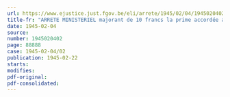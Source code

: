 ```yaml
---
url: https://www.ejustice.just.fgov.be/eli/arrete/1945/02/04/1945020402/justel
title-fr: "ARRETE MINISTERIEL majorant de 10 francs la prime accordée aux cultivateurs pour la livraison de céréales panifiables effectuée avant le 3 décembre 1944"
date: 1945-02-04
source:
number: 1945020402
page: 88888
case: 1945-02-04/02
publication: 1945-02-22
starts:
modifies:
pdf-original:
pdf-consolidated:
---
```


